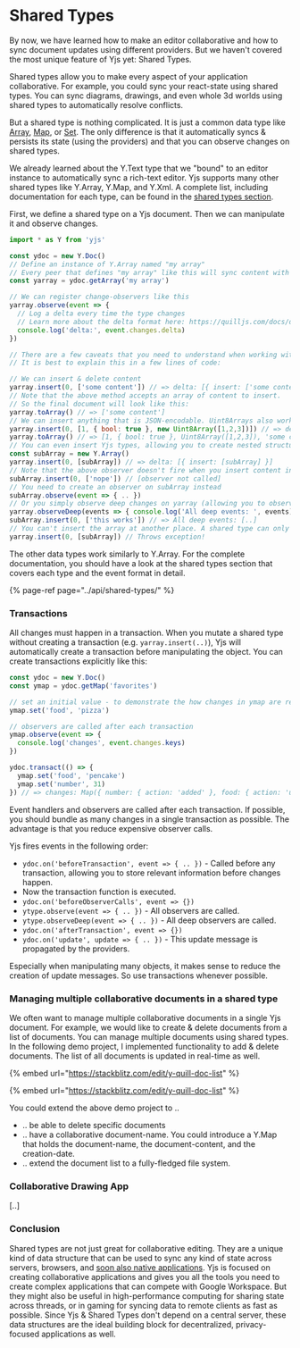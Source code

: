 # Shared Types

By now, we have learned how to make an editor collaborative and how to sync document updates using different providers. But we haven't covered the most unique feature of Yjs yet: Shared Types.

Shared types allow you to make every aspect of your application collaborative. For example, you could sync your react-state using shared types. You can sync diagrams, drawings, and even whole 3d worlds using shared types to automatically resolve conflicts.

But a shared type is nothing complicated. It is just a common data type like [Array](https://developer.mozilla.org/en-US/docs/Web/JavaScript/Reference/Global_Objects/Array), [Map](https://developer.mozilla.org/en-US/docs/Web/JavaScript/Reference/Global_Objects/Map), or [Set](https://developer.mozilla.org/en-US/docs/Web/JavaScript/Reference/Global_Objects/Set). The only difference is that it automatically syncs & persists its state \(using the providers\) and that you can observe changes on shared types.

We already learned about the Y.Text type that we "bound" to an editor instance to automatically sync a rich-text editor. Yjs supports many other shared types like Y.Array, Y.Map, and Y.Xml. A complete list, including documentation for each type, can be found in the [shared types section](../api/shared-types/).

First, we define a shared type on a Yjs document. Then we can manipulate it and observe changes.

```javascript
import * as Y from 'yjs'

const ydoc = new Y.Doc()
// Define an instance of Y.Array named "my array"
// Every peer that defines "my array" like this will sync content with this peer.
const yarray = ydoc.getArray('my array')

// We can register change-observers like this
yarray.observe(event => {
  // Log a delta every time the type changes
  // Learn more about the delta format here: https://quilljs.com/docs/delta/
  console.log('delta:', event.changes.delta)
})

// There are a few caveats that you need to understand when working with shared types
// It is best to explain this in a few lines of code:

// We can insert & delete content
yarray.insert(0, ['some content']) // => delta: [{ insert: ['some content'] }]
// Note that the above method accepts an array of content to insert. 
// So the final document will look like this:
yarray.toArray() // => ['some content']
// We can insert anything that is JSON-encodable. Uint8Arrays also work.
yarray.insert(0, [1, { bool: true }, new Uint8Array([1,2,3])]) // => delta: [{ insert: [1, { bool: true }, Uint8Array([1,2,3])] }]
yarray.toArray() // => [1, { bool: true }, Uint8Array([1,2,3]), 'some content']
// You can even insert Yjs types, allowing you to create nested structures
const subArray = new Y.Array()
yarray.insert(0, [subArray]) // => delta: [{ insert: [subArray] }]
// Note that the above observer doesn't fire when you insert content into subArray
subArray.insert(0, ['nope']) // [observer not called]
// You need to create an observer on subArray instead
subArray.observe(event => { .. })
// Or you simply observe deep changes on yarray (allowing you to observe child-events as well)
yarray.observeDeep(events => { console.log('All deep events: ', events) })
subArray.insert(0, ['this works']) // => All deep events: [..]
// You can't insert the array at another place. A shared type can only exist in one place.
yarray.insert(0, [subArray]) // Throws exception!

```

The other data types work similarly to Y.Array. For the complete documentation, you should have a look at the shared types section that covers each type and the event format in detail. 

{% page-ref page="../api/shared-types/" %}

### Transactions

All changes must happen in a transaction. When you mutate a shared type without creating a transaction \(e.g. `yarray.insert(..)`\), Yjs will automatically create a transaction before manipulating the object. You can create transactions explicitly like this:

```javascript
const ydoc = new Y.Doc()
const ymap = ydoc.getMap('favorites')

// set an initial value - to demonstrate the how changes in ymap are represented
ymap.set('food', 'pizza')

// observers are called after each transaction
ymap.observe(event => {
  console.log('changes', event.changes.keys)
})

ydoc.transact(() => {
  ymap.set('food', 'pencake')
  ymap.set('number', 31)
}) // => changes: Map({ number: { action: 'added' }, food: { action: 'updated', oldValue: undefined } })

```

Event handlers and observers are called after each transaction. If possible, you should bundle as many changes in a single transaction as possible. The advantage is that you reduce expensive observer calls.

Yjs fires events in the following order:

* `ydoc.on('beforeTransaction', event => { .. })` -  Called before any transaction, allowing you to store relevant information before changes happen.
* Now the transaction function is executed.
* `ydoc.on('beforeObserverCalls', event => {})`
* `ytype.observe(event => { .. })` -  All observers are called.
* `ytype.observeDeep(event => { .. })` -  All deep observers are called. 
* `ydoc.on('afterTransaction', event => {})` 
* `ydoc.on('update', update => { .. })` - This update message is propagated by the providers.

Especially when manipulating many objects, it makes sense to reduce the creation of update messages. So use transactions whenever possible.

### Managing multiple collaborative documents in a shared type

We often want to manage multiple collaborative documents in a single Yjs document. For example, we would like to create & delete documents from a list of documents. You can manage multiple documents using shared types. In the following demo project, I implemented functionality to add & delete documents. The list of all documents is updated in real-time as well. 

{% embed url="https://stackblitz.com/edit/y-quill-doc-list" %}



{% embed url="https://stackblitz.com/edit/y-quill-doc-list" %}

You could extend the above demo project to ..

* .. be able to delete specific documents
* .. have a collaborative document-name. You could introduce a Y.Map that holds the document-name, the document-content, and the creation-date.
* .. extend the document list to a fully-fledged file system.

### Collaborative Drawing App

\[..\]

### Conclusion

Shared types are not just great for collaborative editing. They are a unique kind of data structure that can be used to sync any kind of state across servers, browsers, and [soon also native applications](https://github.com/yjs/yrs).  Yjs is focused on creating collaborative applications and gives you all the tools you need to create complex applications that can compete with Google Workspace. But they might also be useful in high-performance computing for sharing state across threads, or in gaming for syncing data to remote clients as fast as possible. Since Yjs & Shared Types don't depend on a central server, these data structures are the ideal building block for decentralized, privacy-focused applications as well.

### 

### 





